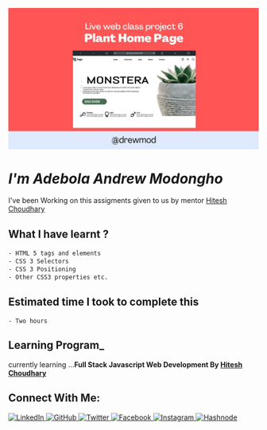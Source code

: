 ![Readme](06.jpg)

# _I'm Adebola Andrew Modongho_ 

I've been Working on this assigments given to us by mentor [Hitesh Choudhary](https://github.com/hiteshchoudhary)</b><br>

## What I have learnt ?

    - HTML 5 tags and elements
    - CSS 3 Selectors
    - CSS 3 Positioning
    - Other CSS3 properties etc.

## Estimated time I took to complete this

    - Two hours

## Learning Program_

currently learning ...<strong>Full Stack Javascript Web Development By [Hitesh Choudhary](https://github.com/hiteshchoudhary)</strong>

## Connect With Me:

 <a href= "https://www.linkedin.com/in/adebola-modongho-130866115">
<img alt="LinkedIn" src="https://img.shields.io/badge/linkedin%20-%230077B5.svg?&style=for-the-badge&logo=linkedin&logoColor=white"/>
</a>
<a href="https://github.com/drewmod" target="_blank">
<img alt="GitHub" src="https://img.shields.io/badge/github%20-%23121011.svg?&style=for-the-badge&logo=github&logoColor=white"/>
</a>
<a href="https://twitter.com/Amodogho" target="_blank">
<img alt="Twitter" src="https://img.shields.io/badge/Twitter%20-%231DA1F2.svg?&style=for-the-badge&logo=Twitter&logoColor=white"/>
</a>
<a href="https://www.facebook.com/andrewade.modongho" target="_blank">
<img alt="Facebook" src="https://img.shields.io/badge/Facebook%20-%231877F2.svg?&style=for-the-badge&logo=Facebook&logoColor=white"/>
</a>
<a href="https://instagram.com/dondrew01" target="_blank">
<img alt="Instagram" src="https://img.shields.io/badge/Instagram%20-%23E4405F.svg?&style=for-the-badge&logo=Instagram&logoColor=white"/>
</a>
<a href="https://hashnode.com/@Drew-mod" target="_blank">
  <img alt="Hashnode" src="https://img.shields.io/badge/Hashnode-2962FF?style=for-the-badge&logo=hashnode&logoColor=white" />
</a>
